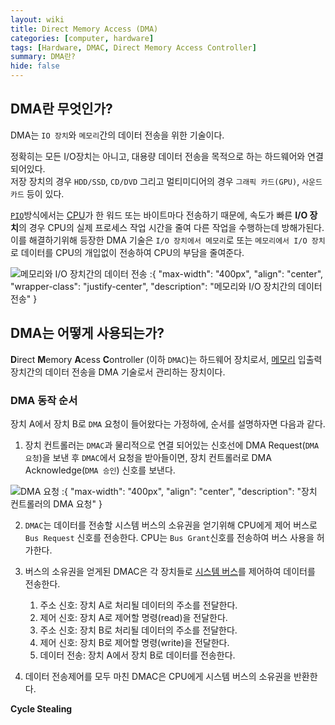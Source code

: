 ```yaml
---
layout: wiki
title: Direct Memory Access (DMA)
categories: [computer, hardware]
tags: [Hardware, DMAC, Direct Memory Access Controller]
summary: DMA란?
hide: false
---
```


## DMA란 무엇인가?

DMA는 `IO 장치`와 `메모리`간의 데이터 전송을 위한 기술이다.

정확히는 모든 I/O장치는 아니고, 대용량 데이터 전송을 목적으로 하는 하드웨어와 연결되어있다.  
저장 장치의 경우 `HDD/SSD`, `CD/DVD` 그리고 멀티미디어의 경우 `그래픽 카드(GPU)`, `사운드 카드` 등이 있다.

[`PIO`]()방식에서는 [CPU]()가 한 워드 또는 바이트마다 전송하기 때문에, 속도가 빠른 **I/O 장치**의 경우 CPU의 실제 프로세스 작업 시간을 줄여 다른 작업을 수행하는데 방해가된다.  
이를 해결하기위해 등장한 DMA 기술은 `I/O 장치에서 메모리`로 또는 `메모리에서 I/O 장치`로 데이터를 CPU의 개입없이 전송하여 CPU의 부담을 줄여준다.

![메모리와 I/O 장치간의 데이터 전송](/post/computer/data-transfer-between-memory-and-io-device.png)
:{ "max-width": "400px", "align": "center", "wrapper-class": "justify-center", "description": "메모리와 I/O 장치간의 데이터 전송" }

## DMA는 어떻게 사용되는가?

**D**irect **M**emory **A**cess **C**ontroller (이하 `DMAC`)는 하드웨어 장치로서, [메모리]() 입출력 장치간의 데이터 전송을 DMA 기술로서 관리하는 장치이다.


### DMA 동작 순서

장치 A에서 장치 B로 `DMA` 요청이 들어왔다는 가정하에, 순서를 설명하자면 다음과 같다.

1. 장치 컨트롤러는 `DMAC`과 물리적으로 연결 되어있는 신호선에  DMA Request(`DMA 요청`)을 보낸 후 `DMAC`에서 요청을 받아들이면, 장치 컨트롤러로 DMA Acknowledge(`DMA 승인`) 신호를 보낸다.

![DMA 요청](/post/computer/dma-request.png)
:{ "max-width": "400px", "align": "center", "description": "장치 컨트롤러의 DMA 요청" }

2. `DMAC`는 데이터를 전송할 시스템 버스의 소유권을 얻기위해 CPU에게 제어 버스로 `Bus Request` 신호를 전송한다. CPU는 `Bus Grant`신호를 전송하여 버스 사용을 허가한다.

3. 버스의 소유권을 얻게된 DMAC은 각 장치들로 [시스템 버스]()를 제어하여 데이터를 전송한다.
   1. 주소 신호: 장치 A로 처리될 데이터의 주소를 전달한다.
   2. 제어 신호: 장치 A로 제어할 명령(read)을 전달한다.
   3. 주소 신호: 장치 B로 처리될 데이터의 주소를 전달한다.
   4. 제어 신호: 장치 B로 제어할 명령(write)을 전달한다.
   5. 데이터 전송: 장치 A에서 장치 B로 데이터를 전송한다.

    
4. 데이터 전송제어를 모두 마친 DMAC은 CPU에게 시스템 버스의 소유권을 반환한다.


**Cycle Stealing**





